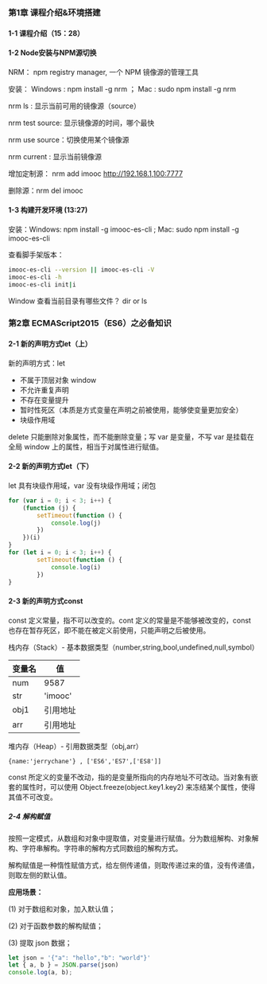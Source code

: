 ### 第1章 课程介绍&环境搭建

#### 1-1 课程介绍（15：28）

#### 1-2 Node安装与NPM源切换

NRM： npm registry manager,  一个 NPM 镜像源的管理工具

安装： Windows : npm install -g nrm ； Mac : sudo npm install -g nrm

nrm ls : 显示当前可用的镜像源（source）

nrm test  source: 显示镜像源的时间，哪个最快

nrm use source：切换使用某个镜像源

nrm current : 显示当前镜像源

增加定制源： nrm add imooc http://192.168.1,100:7777

删除源：nrm del imooc

#### 1-3 构建开发环境 (13:27)

安装：Windows: npm install -g imooc-es-cli ;  Mac: sudo npm install -g imooc-es-cli

查看脚手架版本：

```bash
imooc-es-cli --version || imooc-es-cli -V
imooc-es-cli -h
imooc-es-cli init|i
```

Window 查看当前目录有哪些文件？ dir or ls

### 第2章 ECMAScript2015（ES6）之必备知识

#### 2-1 新的声明方式let（上）

新的声明方式：let

* 不属于顶层对象 window 
* 不允许重复声明
* 不存在变量提升
* 暂时性死区（本质是方式变量在声明之前被使用，能够使变量更加安全）
* 块级作用域

delete 只能删除对象属性，而不能删除变量；写 var 是变量，不写 var 是挂载在全局 window 上的属性，相当于对属性进行赋值。

#### 2-2 新的声明方式let（下）

let 具有块级作用域，var 没有块级作用域；闭包

```js
for (var i = 0; i < 3; i++) {
    (function (j) {
        setTimeout(function () {
            console.log(j)
        })
    })(i)
} 
for (let i = 0; i < 3; i++) { 
        setTimeout(function () {
            console.log(i)
        })
} 
```

#### 2-3 新的声明方式const

const 定义常量，指不可以改变的。cont 定义的常量是不能够被改变的，const 也存在暂存死区，即不能在被定义前使用，只能声明之后被使用。

栈内存（Stack）- 基本数据类型（number,string,bool,undefined,null,symbol）

| 变量名 | 值       |
| ------ | -------- |
| num    | 9587     |
| str    | 'imooc'  |
| obj1   | 引用地址 |
| arr    | 引用地址 |

堆内存（Heap）- 引用数据类型（obj,arr）

```
{name:'jerrychane'} , ['ES6','ES7',['ES8']]
```

const 所定义的变量不改动，指的是变量所指向的内存地址不可改动。当对象有嵌套的属性时，可以使用 Object.freeze(object.key1.key2)  来冻结某个属性，使得其值不可改变。

##### 2-4 解构赋值

按照一定模式，从数组和对象中提取值，对变量进行赋值。分为数组解构、对象解构、字符串解构。字符串的解构方式同数组的解构方式。

解构赋值是一种惰性赋值方式，给左侧传递值，则取传递过来的值，没有传递值，则取左侧的默认值。

**应用场景：**

(1) 对于数组和对象，加入默认值；

(2) 对于函数参数的解构赋值；

(3) 提取 json 数据；

```js
let json = '{"a": "hello","b": "world"}'
let { a, b } = JSON.parse(json)
console.log(a, b);
```

